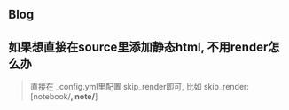 
## Blog

## 如果想直接在source里添加静态html, 不用render怎么办

> 直接在 _config.yml里配置 skip_render即可, 比如  skip_render: [notebook/**, note/**]
